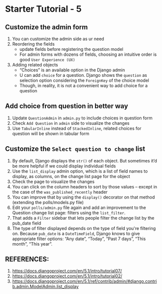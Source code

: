 # Starter Tutorial - 5

## Customize the admin form
1. You can customize the admin side as ur need
2. Reordering the fields
   - update fields before registering the question model
   - For admin forms with dozens of fields, choosing an intuitive order is good `User Experience (UX)` 
3. Adding related objects
   - “Choices” is an available option in the Django admin
   - U can add `choice` for a question. Django shows the `question` as selection option considering the `ForeignKey` of the choice model
   - Though, in reality, it is not a convenient way to add choice for a question

## Add choice from question in better way
1. Update `QuestionAdmin` in `admin.py` to include choices in question form
2. Check `Add Question` in `admin` side to visualize the changes
3. Use `TabularInline` instead of `StackedInline`, related choices for question will be shown in tabular form

## Customize the `Select question to change` list
1. By default, Django displays the `str()` of each object. But sometimes it’d be more helpful if we could display individual fields
2. Use the `list_display` admin option, which is a list of field names to display, as columns, on the change list page for the object
3. Check the page to visualize the changes
4. You can click on the column headers to sort by those values – except in the case of the `was_published_recently` header
5. You can improve that by using the `display()` decorator on that method (extending the polls/models.py file)
6. Edit your `polls/admin.py` file again and add an improvement to the Question change list page: filters using the `list_filter`.
7. That adds a `Filter` sidebar that lets people filter the change list by the pub_date field
8. The type of filter displayed depends on the type of field you're filtering on. Because `pub_date` is a `DateTimeField`, Django knows to give appropriate filter options: “Any date”, “Today”, “Past 7 days”, “This month”, “This year”.


## REFERENCES:
1. https://docs.djangoproject.com/en/5.1/intro/tutorial07/
2. https://docs.djangoproject.com/en/5.1/intro/tutorial02/
3. https://docs.djangoproject.com/en/5.1/ref/contrib/admin/#django.contrib.admin.ModelAdmin.list_display
